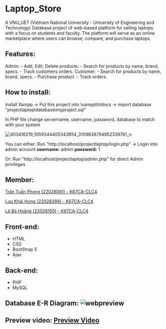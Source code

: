 # Laptop_Store
  A VNU_UET (Vietnam National University - University of Engineering and Technology) Database project of web-based platform for selling laptops with a focus on students and faculty. The platform will serve as an online marketplace where users can browse, compare, and purchase laptops.

## Features:
  Admin:
    - Add, Edit, Delete products.
    - Search for products by name, brand, specs.
    - Track customers orders.
  Customer:
    - Search for products by name, brand, specs.
    - Purchase product.
    - Track orders.

## How to install:
  Install Xampp -> Put this project into \xampp\htdocs -> import database "projectlaptop\database\myproject.sql" 
  
  In PHP file change servername, username, password, database to match with your system
  
  ![403416219_1059344405343854_3109838794952339761_n](https://github.com/Hancovirus/Laptop_Store/assets/125468313/3ebe0135-91a3-4245-9805-bd8013b802ce)


  You can either: Run "http://localhost/projectlaptop/login.php" -> Login into admin account **username:** admin  **password:** 1
  
  Or: Run "http://localhost/projectlaptop/admin.php" for direct Admin privileges
  
## Member:
  [Trần Tuấn Phong (22028081) - K67CA-CLC4](https://github.com/Hancovirus)
  
  [Lưu Khải Hưng (22028288) - K67CA-CLC4](https://github.com/luukhaihung22028288)
  
  [Lê Bá Hoàng (22028150) - K67CA-CLC4](https://github.com/lamhoang195)
  
## Front-end:
  - HTML
  - CSS
  - BootStrap 5
  - Ajax

## Back-end:
  - PHP
  - MySQL

## Database E-R Diagram: ![webpreview](https://github.com/Hancovirus/Laptop_Store/assets/125468313/24543177-9a81-4248-afd8-821d72ee5d70)

## Preview video: [Preview Video](https://youtu.be/cEfIvdqSU0A)
